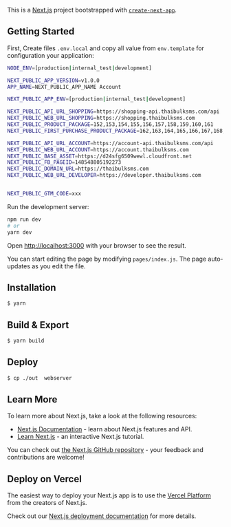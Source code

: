This is a [Next.js](https://nextjs.org/) project bootstrapped with [`create-next-app`](https://github.com/zeit/next.js/tree/canary/packages/create-next-app).

## Getting Started

First, Create files `.env.local` and copy all value from `env.template` for configuration your application:

```sh
NODE_ENV=[production|internal_test|development]

NEXT_PUBLIC_APP_VERSION=v1.0.0
APP_NAME=NEXT_PUBLIC_APP_NAME Account

NEXT_PUBLIC_APP_ENV=[production|internal_test|development]

NEXT_PUBLIC_API_URL_SHOPPING=https://shopping-api.thaibulksms.com/api
NEXT_PUBLIC_WEB_URL_SHOPPING=https://shopping.thaibulksms.com
NEXT_PUBLIC_PRODUCT_PACKAGE=152,153,154,155,156,157,158,159,160,161
NEXT_PUBLIC_FIRST_PURCHASE_PRODUCT_PACKAGE=162,163,164,165,166,167,168,169,170,171

NEXT_PUBLIC_API_URL_ACCOUNT=https://account-api.thaibulksms.com/api
NEXT_PUBLIC_WEB_URL_ACCOUNT=https://account.thaibulksms.com
NEXT_PUBLIC_BASE_ASSET=https://d24sfg6509wewl.cloudfront.net
NEXT_PUBLIC_FB_PAGEID=148548805192273
NEXT_PUBLIC_DOMAIN_URL=https://thaibulksms.com
NEXT_PUBLIC_WEB_URL_DEVELOPER=https://developer.thaibulksms.com


NEXT_PUBLIC_GTM_CODE=xxx

```

Run the development server:

```bash
npm run dev
# or
yarn dev
```

Open [http://localhost:3000](http://localhost:3000) with your browser to see the result.

You can start editing the page by modifying `pages/index.js`. The page auto-updates as you edit the file.

## Installation

```sh
$ yarn
```

## Build & Export

```sh
$ yarn build
```

## Deploy

```sh
$ cp ./out  webserver
```
## Learn More

To learn more about Next.js, take a look at the following resources:

- [Next.js Documentation](https://nextjs.org/docs) - learn about Next.js features and API.
- [Learn Next.js](https://nextjs.org/learn) - an interactive Next.js tutorial.

You can check out [the Next.js GitHub repository](https://github.com/zeit/next.js/) - your feedback and contributions are welcome!

## Deploy on Vercel

The easiest way to deploy your Next.js app is to use the [Vercel Platform](https://vercel.com/import?utm_medium=default-template&filter=next.js&utm_source=create-next-app&utm_campaign=create-next-app-readme) from the creators of Next.js.

Check out our [Next.js deployment documentation](https://nextjs.org/docs/deployment) for more details.
